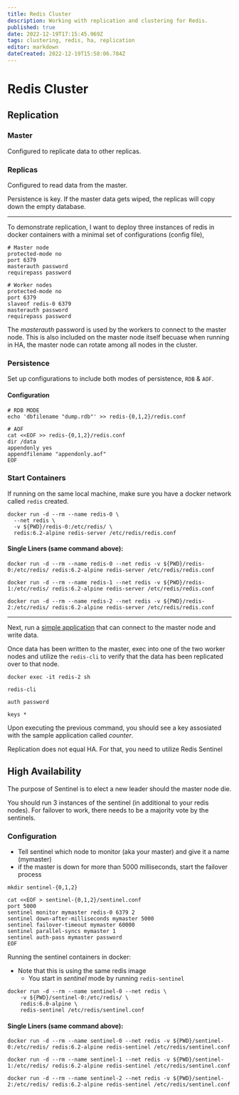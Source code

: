 ```yaml
---
title: Redis Cluster
description: Working with replication and clustering for Redis. 
published: true
date: 2022-12-19T17:15:45.969Z
tags: clustering, redis, ha, replication
editor: markdown
dateCreated: 2022-12-19T15:58:06.784Z
---
```


# Redis Cluster

## Replication 

### Master 

Configured to replicate data to other replicas.

### Replicas

Configured to read data from the master. 

Persistence is key. If the master data gets wiped, the replicas will copy down the empty database. 

---

To demonstrate replication, I want to deploy three instances of redis in docker containers with a minimal set of configurations (config file),

```
# Master node
protected-mode no
port 6379
masterauth password
requirepass password 
```

```
# Worker nodes
protected-mode no
port 6379
slaveof redis-0 6379
masterauth password
requirepass password
```

The *masterauth* password is used by the workers to connect to the master node. This is also included on the master node itself becuase when running in HA, the master node can rotate among all nodes in the cluster. 

### Persistence

Set up configurations to include both modes of persistence, `RDB` & `AOF`.

#### Configuration

```
# RDB MODE
echo 'dbfilename "dump.rdb"' >> redis-{0,1,2}/redis.conf

# AOF
cat <<EOF >> redis-{0,1,2}/redis.conf
dir /data
appendonly yes
appendfilename "appendonly.aof"
EOF
```

### Start Containers

If running on the same local machine, make sure you have a docker network called `redis` created.

```
docker run -d --rm --name redis-0 \
  --net redis \ 
  -v ${PWD}/redis-0:/etc/redis/ \
  redis:6.2-alpine redis-server /etc/redis/redis.conf
```

#### Single Liners (same command above):
```
docker run -d --rm --name redis-0 --net redis -v ${PWD}/redis-0:/etc/redis/ redis:6.2-alpine redis-server /etc/redis/redis.conf
```

```
docker run -d --rm --name redis-1 --net redis -v ${PWD}/redis-1:/etc/redis/ redis:6.2-alpine redis-server /etc/redis/redis.conf
```

```
docker run -d --rm --name redis-2 --net redis -v ${PWD}/redis-2:/etc/redis/ redis:6.2-alpine redis-server /etc/redis/redis.conf
```

---

Next, run a [simple application](https://github.com/andygodish/redis-docker/tree/main/applications/client) that can connect to the master node and write data. 

Once data has been written to the master, exec into one of the two worker nodes and utilize the `redis-cli` to verify that the data has been replicated over to that node. 

```
docker exec -it redis-2 sh
```

```
redis-cli
```

```
auth password
```

```
keys *
```

Upon executing the previous command, you should see a key assosiated with the sample application called *counter*.

Replication does not equal HA. For that, you need to utilize Redis Sentinel

## High Availability

The purpose of Sentinel is to elect a new leader should the master node die.

You should run 3 instances of the sentinel (in additional to your redis nodes). For failover to work, there needs to be a majority vote by the sentinels. 

### Configuration

- Tell sentinel which node to monitor (aka your master) and give it a name (mymaster)
- if the master is down for more than 5000 milliseconds, start the failover process

```
mkdir sentinel-{0,1,2}

cat <<EOF > sentinel-{0,1,2}/sentinel.conf
port 5000
sentinel monitor mymaster redis-0 6379 2
sentinel down-after-milliseconds mymaster 5000
sentinel failover-timeout mymaster 60000
sentinel parallel-syncs mymaster 1
sentinel auth-pass mymaster password
EOF
```

Running the sentinel containers in docker:

- Note that this is using the same redis image
	- You start in *sentinel* mode by running `redis-sentinel`
```
docker run -d --rm --name sentinel-0 --net redis \
    -v ${PWD}/sentinel-0:/etc/redis/ \
    redis:6.0-alpine \
    redis-sentinel /etc/redis/sentinel.conf
```
#### Single Liners (same command above):

```
docker run -d --rm --name sentinel-0 --net redis -v ${PWD}/sentinel-0:/etc/redis/ redis:6.2-alpine redis-sentinel /etc/redis/sentinel.conf
```

```
docker run -d --rm --name sentinel-1 --net redis -v ${PWD}/sentinel-1:/etc/redis/ redis:6.2-alpine redis-sentinel /etc/redis/sentinel.conf
```

```
docker run -d --rm --name sentinel-2 --net redis -v ${PWD}/sentinel-2:/etc/redis/ redis:6.2-alpine redis-sentinel /etc/redis/sentinel.conf
```


